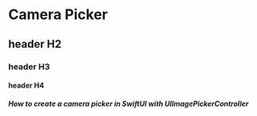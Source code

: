# Camera Picker
## header H2
### header H3
#### header H4
##### How to create a camera picker in SwiftUI with UIImagePickerController
